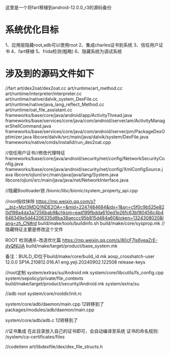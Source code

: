 这里是一个将fart移植到android-12.0.0_r3的源码备份

# 系统优化目标
1、应用层隐藏root,adb可以使用root
2、集成charles证书到系统
3、信任用户证书
4、fart移植
5、frida检测(粗略)
6、隐藏系统为调试系统

# 涉及到的源码文件如下
//fart
art/dex2oat/dex2oat.cc 
art/runtime/art_method.cc 
art/runtime/interpreter/interpreter.cc 
art/runtime/native/dalvik_system_DexFile.cc 
art/runtime/native/java_lang_reflect_Method.cc 
art/runtime/oat_file_assistant.cc 
frameworks/base/core/java/android/app/ActivityThread.java 
frameworks/base/services/core/java/com/android/server/am/ActivityManagerShellCommand.java 
frameworks/base/services/core/java/com/android/server/pm/PackageDexOptimizer.java 
libcore/dalvik/src/main/java/dalvik/system/DexFile.java 
frameworks/native/cmds/installd/run_dex2oat.cpp



//信任用户证书//修改代理特征
frameworks/base/core/java/android/security/net/config/NetworkSecurityConfig.java
frameworks/base/core/java/android/security/net/config/XmlConfigSource.java
libcore/ojluni/src/main/java/java/lang/System.java
libcore/ojluni/src/main/java/java/net/NetworkInterface.java

//隐藏Bootloader锁
/bionic/libc/bionic/system_property_api.cpp


//root指纹抹除
https://mp.weixin.qq.com/s?__biz=MzI3MDQ1NDE2OA==&mid=2247484684&idx=1&sn=c5f0c9b525e820d198a4da3a7256bab9&chksm=ead199fbdda610ed1e26fc63bf80456c4b4646349e5d44206335d8ba38aeccc95b815d484a60&token=1324308020&lang=zh_CN#rd
build/make/tools/buildinfo.sh
build/make/core/sysprop.mk  //隐藏特征主要是修改这个文件

ROOT 检测通杀-改造优化篇
https://mp.weixin.qq.com/s/80cF7Is6yeaZrE-dyQNUiA
build/make/target/product/base_system.mk

备注：BUILD_ID位于build/make/core/build_id.mk
aosp_crosshatch-user 12.0.0 SP1A.210812.016.A1 eng.yeji.20240902.122508 release-keys

//root定制
system/extras/su/Android.mk
system/core/libcutils/fs_config.cpp
system/sepolicy/private/file_contexts
build/make/target/product/security/Android.mk
system/extra/su

//adb root
system/core/rootdir/init.rc

system/core/adb/daemon/main.cpp
12转移到了
packages/modules/adb/daemon/main.cpp

system/core/adb/adb.c
12转移到了

//证书集成
在此目录放入自己的证书即可，会自动编译至系统 证书的命名规则:
/system/ca-certificates/files




//codeitem
art/libdexfile/dex/dex_file_structs.h
